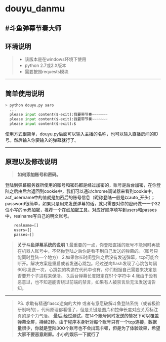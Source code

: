 # douyu_danmu
#斗鱼弹幕节奏大师
---
## 环境说明
> * 该版本是在windows环境下使用
> * python 2.7或2.X版本
> * 需要按照requests模块

---

## 简单使用说明
```python
> python douyu.py saro
  ...
  please input content($-exit):我要带节奏~~~~~~~
  please input content($-exit):我要带节奏~~~~~~~
  please input content($-exit):$
```
使用方式很简单，douyu.py后面可以输入主播的名称，也可以输入直播房间的ID号。然后输入你要输入的弹幕就行了。

---

## 原理以及修改说明
>**如何添加账号和密码。**

登陆到弹幕服务器所使用的账号和密码都是经过加密的，账号是后台加密，在你登陆之后由后台返回到cookie中，我们可以通过chrome调试器来看到cookie中，acf_username中的值就是加密后的账号信息（昵称登陆一般是以auto_开头）；password很简单，如果只是用来发送弹幕的话，就只需要对你的密码做一一个32位小写的md5加密，推荐一个[在线加密工具](http://tool.chinaz.com/tools/md5.aspx)。对应好顺序填写到users和passes中，realname写自己的明文账号。
```python
    realname=[]
    users=[]
    passes=[]
```

>**关于斗鱼弹幕系统的说明**
    1.最重要的一点，你登陆直播的账号不能同时再放在机器人账号中，不然你登陆之后你是看不到自己发送的弹幕的。（账号只能同时登陆一个地方）
    2.如果你长时间登陆之后没有发送弹幕，tcp可能会断开。解决方案是重启或者发送心跳包。经过逆向flash发现了心跳包每隔60秒发送一次，心跳包的构造在代码中也有，你们根据自己需要来决定是否要开个子进程来保活。
    3.后台弹幕长度限定在51个字符中
    4.我由于没有恶意过，也不知道能否绕过前端的禁言，如果有人被禁言后无法发送请告知。
 
 ----
 
>   PS. 求助有精通flascc逆向的大神
        或者有意愿破解斗鱼登陆系统（或者极验研制吗的），代码原理都看懂了，但是关键是图片和拉伸长度对应关系标注真的是个力气活。
    **最后.经过测试，在**14**个账号同时发送的情况下可以覆盖弹幕全屏，持续2秒。由于程序本身针对每个账号只有一个tcp连接，数据量很少，你就是登陆300个账号也不会出现卡顿，但是为了体验效果，希望大家不要恶意刷屏。小小的娱乐一下就行了**
